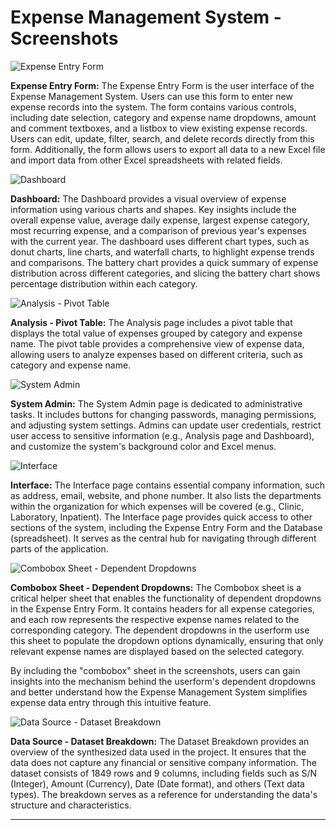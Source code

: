 # Expense Management System - Screenshots

![Expense Entry Form](https://i.imgur.com/yFxloFI.png)

**Expense Entry Form:**
The Expense Entry Form is the user interface of the Expense Management System. Users can use this form to enter new expense records into the system. The form contains various controls, including date selection, category and expense name dropdowns, amount and comment textboxes, and a listbox to view existing expense records. Users can edit, update, filter, search, and delete records directly from this form. Additionally, the form allows users to export all data to a new Excel file and import data from other Excel spreadsheets with related fields.

![Dashboard](https://i.imgur.com/fyv3tVj.png)

**Dashboard:**
The Dashboard provides a visual overview of expense information using various charts and shapes. Key insights include the overall expense value, average daily expense, largest expense category, most recurring expense, and a comparison of previous year's expenses with the current year. The dashboard uses different chart types, such as donut charts, line charts, and waterfall charts, to highlight expense trends and comparisons. The battery chart provides a quick summary of expense distribution across different categories, and slicing the battery chart shows percentage distribution within each category.

![Analysis - Pivot Table](https://imgur.com/OhmRcE2)

**Analysis - Pivot Table:**
The Analysis page includes a pivot table that displays the total value of expenses grouped by category and expense name. The pivot table provides a comprehensive view of expense data, allowing users to analyze expenses based on different criteria, such as category and expense name.

![System Admin](https://imgur.com/eiow424.png)

**System Admin:**
The System Admin page is dedicated to administrative tasks. It includes buttons for changing passwords, managing permissions, and adjusting system settings. Admins can update user credentials, restrict user access to sensitive information (e.g., Analysis page and Dashboard), and customize the system's background color and Excel menus.

![Interface](https://i.imgur.com/SomeImageLink.png)

**Interface:**
The Interface page contains essential company information, such as address, email, website, and phone number. It also lists the departments within the organization for which expenses will be covered (e.g., Clinic, Laboratory, Inpatient). The Interface page provides quick access to other sections of the system, including the Expense Entry Form and the Database (spreadsheet). It serves as the central hub for navigating through different parts of the application.

![Combobox Sheet - Dependent Dropdowns](https://imgur.com/D8SO5V1.png)

**Combobox Sheet - Dependent Dropdowns:**
The Combobox sheet is a critical helper sheet that enables the functionality of dependent dropdowns in the Expense Entry Form. It contains headers for all expense categories, and each row represents the respective expense names related to the corresponding category. The dependent dropdowns in the userform use this sheet to populate the dropdown options dynamically, ensuring that only relevant expense names are displayed based on the selected category.

By including the "combobox" sheet in the screenshots, users can gain insights into the mechanism behind the userform's dependent dropdowns and better understand how the Expense Management System simplifies expense data entry through this intuitive feature.

![Data Source - Dataset Breakdown](https://imgur.com/SI4i9Zf.png)

**Data Source - Dataset Breakdown:**
The Dataset Breakdown provides an overview of the synthesized data used in the project. It ensures that the data does not capture any financial or sensitive company information. The dataset consists of 1849 rows and 9 columns, including fields such as S/N (Integer), Amount (Currency), Date (Date format), and others (Text data types). The breakdown serves as a reference for understanding the data's structure and characteristics.

---

